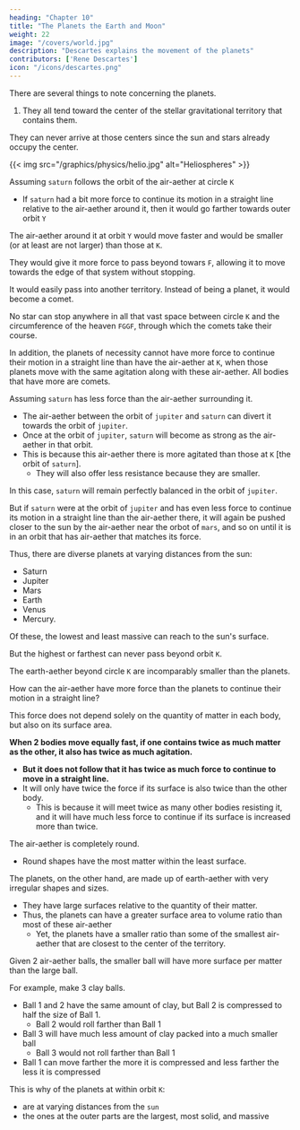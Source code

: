 ```yaml
---
heading: "Chapter 10"
title: "The Planets the Earth and Moon"
weight: 22
image: "/covers/world.jpg"
description: "Descartes explains the movement of the planets"
contributors: ['Rene Descartes']
icon: "/icons/descartes.png"
---
```




There are several things to note concerning the planets. 

1. They all tend toward the center of the stellar gravitational territory that contains them. 

They can never arrive at those centers since the sun and stars already occupy the center. 

{{< img src="/graphics/physics/helio.jpg" alt="Heliospheres" >}}

Assuming `saturn` follows the orbit of the air-aether at circle `K` 
- If `saturn` had a bit more force to continue its motion in a straight line relative to the air-aether around it, then it would go farther towards outer orbit `Y`

<!-- , making it farther from the `sun`, instead of always following circle `K`. -->

The air-aether around it at orbit `Y` would move faster and would be smaller (or at least are not larger) than those at `K`. 

They would give it more force to pass beyond towars `F`, allowing it to move towards the edge of that system without stopping. 

It would easily pass into another territory. Instead of being a planet, it would become a comet.

No star can stop anywhere in all that vast space between circle `K` and the circumference of the heaven `FGGF`, through which the comets take their course. 

In addition, the planets of necessity cannot have more force to continue their motion in a straight line than have the air-aether at `K`, when those planets move with the same agitation along with these air-aether. All bodies that have more are comets.


Assuming `saturn` has less force than the air-aether surrounding it. 
- The air-aether between the orbit of `jupiter` and `saturn` can divert it towards the orbit of `jupiter`.
- Once at the orbit of `jupiter`, `saturn` will become as strong as the air-aether in that orbit.
- This is because this air-aether there is more agitated than those at `K` [the orbit of `saturn`].
  - They will also offer less resistance because they are smaller. 

In this case, `saturn` will remain perfectly balanced in the orbit of `jupiter`.

<!-- - from there take its course in the same direction as they about the sun, without being at one time or another more or less distant from the sun, except insofar as they can also be more or less distant from it. -->

But if `saturn` were at the orbit of `jupiter` and has even less force to continue its motion in a straight line than the air-aether there, it will again be pushed closer to the sun by the air-aether near the orbot of `mars`, and so on until it is in an orbit that has air-aether that matches its force. 

Thus, there are diverse planets at varying distances from the sun:
- Saturn
- Jupiter
- Mars
- Earth
- Venus
- Mercury.

Of these, the lowest and least massive can reach to the sun's surface. 

But the highest or farthest can never pass beyond orbit `K`.

 <!-- which, although very large in comparison with each planet in particular, is nevertheless so extremely small in comparison with the whole of heaven `FGGF` that it can be considered as its center. -->

The earth-aether beyond circle `K` are incomparably smaller than the planets. 

How can the air-aether have more force than the planets to continue their motion in a straight line?

This force does not depend solely on the quantity of matter in each body, but also on its surface area. 

**When 2 bodies move equally fast, if one contains twice as much matter as the other, it also has twice as much agitation.** 
- **But it does not follow that it has twice as much force to continue to move in a straight line.** 
- It will only have twice the force if its surface is also twice than the other body.
  - This is because it will meet twice as many other bodies resisting it, and it will have much less force to continue if its surface is increased more than twice.


The air-aether is completely round. 
- Round shapes have the most matter within the least surface.

The planets, on the other hand, are made up of earth-aether with very irregular shapes and sizes. 
- They have large surfaces relative to the quantity of their matter. 
- Thus, the planets can have a greater surface area to volume ratio than most of these air-aether
  - Yet, the planets have a smaller ratio than some of the smallest air-aether that are closest to the center of the territory. 

Given 2	air-aether balls, the smaller ball will have more surface per matter than the large ball.

For example, make 3 clay balls.
- Ball 1 and 2 have the same amount of clay, but Ball 2 is compressed to half the size of Ball 1. 
  - Ball 2 would roll farther than Ball 1
- Ball 3 will have much less amount of clay packed into a much smaller ball
  - Ball 3 would not roll farther than Ball 1 
- Ball 1 can move farther the more it is compressed and less farther the less it is compressed

This is why of the planets at within orbit `K`:
- are at varying distances from the `sun`
- the ones at the outer parts are the largest, most solid, and massive
